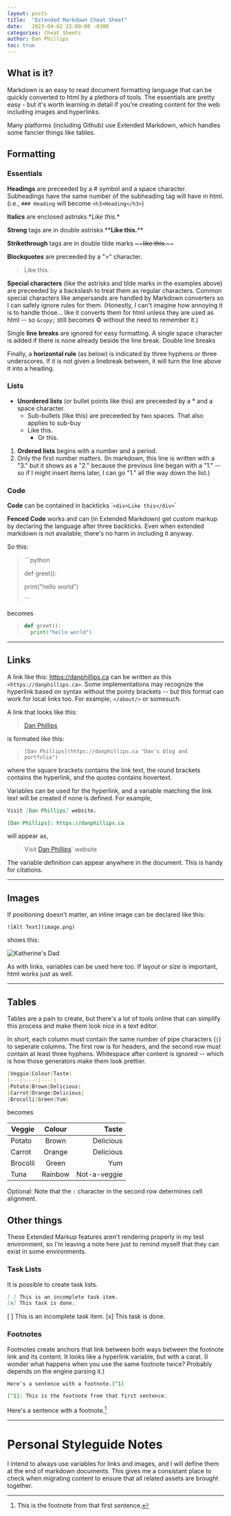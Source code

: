 ```yaml
---
layout: posts
title:  "Extended Markdown Cheat Sheet"
date:   2023-04-02 22:00:00 -0300
categories: Cheat Sheets
author: Dan Phillips
toc: true
---
```


## What is it?

Markdown is an easy to read document formatting language that can be quickly converted to html by a plethora of tools. The essentials are pretty easy - but it's worth learning in detail if you're creating content for the web including images and hyperlinks.

Many platforms (including Github) use Extended Markdown, which handles some fancier things like tables.

## Formatting

### Essentials

**Headings** are preceeded by a # symbol and a space character. Subheadings have the same number of the subheading tag will have in html. (i.e., `### Heading` will become `<h3>Heading</h3>`)

**Italics** are enclosed astrisks \**Like this.*\*

**Strong** tags are in double astrisks \*\***Like this.**\*\*

**Strikethrough** tags are in double tilde marks \~\~~~like this.~~\~\~

**Blockquotes** are preceeded by a "\>" character.
  > Like this.

**Special characters** (like the astrisks and tilde marks in the examples above) are preceeded by a backslash to treat them as regular characters. Common special characters like ampersands are handled by Markdown converters so I can safely ignore rules for them. (Honestly, I can't imagine how annoying it is to handle those... like it converts them for html unless they are used as html -- so `&copy;` still becomes &copy; without the need to remember it.)

Single **line breaks** are ignored for easy formatting. A single space character is added if there is none already beside the line break. Double line breaks 

Finally, a **horizontal rule** (as below) is indicated by three hyphens or three underscores. If it is not given a linebreak between, it will turn the line above it into a heading.

### Lists

* **Unordered lists** (or bullet points like this) are preceeded by a \* and a space character.
  * Sub-bullets (like this) are preceeded by two spaces. That also applies to sub-buy
  * Like this.
    * Or this.
1. **Ordered lists** begins with a number and a period.
3. Only the first number matters. (In markdown, this line is written with a "3." but it shows as a "2." because the previous line began with a "1." -- so if I might insert items later, I can go "1." all the way down the list.)


### Code

**Code** can be contained in backticks \``<div>Like this</div>`\`

**Fenced Code** works and can (in Extended Markdown) get custom markup by declaring the language after three backticks. Even when extended markdown is not available, there's no harm in including it anyway.

So this:

>  \`\`\`python
>
>  def greet():
>
>  print("hello world")    
>    
>  \`\`\`

becomes

> ``` python
> def greet():
>   print("hello world")
> ```

---

## Links

A link like this: <https://danphillips.ca> can be written as this `<https://danphillips.ca>`. Some implementations may recognize the hyperlink based on syntax without the pointy brackets -- but this format can work for local links too. For example, `</about/>` or somesuch.

A link that looks like this:
> [Dan Phillips](https://danphillips.ca "Dan's blog and portfolio")

is formated like this:

> `[Dan Phillips](https://danphillips.ca "Dan's blog and portfolio")`

where the square brackets contains the link text, the round brackets contains the hyperlink, and the quotes contains hovertext.

Variables can be used for the hyperlink, and a variable matching the link text will be created if none is defined. For example,

``` markdown
Visit [Dan Phillips] website.

[Dan Phillips]: https://danphillips.ca
```

will appear as,

> Visit [Dan Phillips]' website

[Dan Phillips]: https://danphillips.ca

The variable definition can appear anywhere in the document. This is handy for citations.

---

## Images

If positioning doesn't matter, an inline image can be declared like this:

`![Alt Text](image.png)`

shows this:

![Katherine's Dad](https://lh3.googleusercontent.com/pw/AMWts8B8W93FCGZCNycjmDDzT45P80rZRIonuZik-crFRhyHJYYg5kKuTbzEyCNhfUncp4pnGJHwwzX1XFackgqZwOgpHc5qjWX4IPz2_MPCr4hCDSNhcrYl5QPoxuohkOISCSBxIpjsL1-9phSCinSS_P0gbw=w670-h893-s-no?authuser=0)

As with links, variables can be used here too. If layout or size is important, html works just as well.

---

## Tables

Tables are a pain to create, but there's a lot of tools online that can simplify this process and make them look nice in a text editor.

In short, each column must contain the same number of pipe characters (`|`) to seperate columns. The first row is for headers, and the second row must contain at least three hyphens. Whitespace after content is ignored -- which is how those generators make them look prettier.

``` markdown
|Veggie|Colour|Taste|
|---|:---:|---:|
|Potato|Brown|Delicious|
|Carrot|Orange|Delicious|
|Brocolli|Green|Yum|
```

becomes

|Veggie|Colour|Taste|
|---|:---:|---:|
|Potato|Brown|Delicious|
|Carrot|Orange|Delicious|
|Brocolli|Green|Yum|
|Tuna|Rainbow|Not-a-veggie|

Optional: Note that the `:` character in the second row determines cell alignment.


## Other things

These Extended Markup features aren't rendering properly in my test environment, so I'm leaving a note here just to remind myself that they can exist in some environments.

### Task Lists

It is possible to create task lists.

``` markdown
[ ] This is an incomplete task item.
[x] This task is done.
```

[ ] This is an incomplete task item.
[x] This task is done.

### Footnotes

Footnotes create anchors that link between both ways between the footnote link and its content. It looks like a hyperlink variable, but with a carat. (I wonder what happens when you use the same footnote twice? Probably depends on the engine parsing it.)

``` markdown
Here's a sentence with a footnote.[^1]

[^1]: This is the footnote from that first sentence.
```

Here's a sentence with a footnote.[^1]

[^1]: This is the footnote from that first sentence.

---

# Personal Styleguide Notes

I intend to always use variables for links and images, and I will define them at the end of markdown documents. This gives me a consistant place to check when migrating content to ensure that all related assets are brought together.